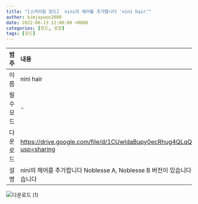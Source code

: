 ```yaml
---
title: "[스카이림 모드]  nini의 헤어를 추가합니다 'nini hair'"
author: kimjaywon2000
date: 2022-06-13 12:00:00 +0800
categories: [모드, 성형]
tags: [모드]
---
```


| 범주             | 내용            |
|:----------------|:---------------|
| 이름             | nini hair  |
| 필수 모드         | -              |
| 다운로드          | <https://drive.google.com/file/d/1CUwIdaBupy0ecRhug4QLqQceJELSUoIL/view?usp=sharing> |
| 설명             | nini의 헤어를 추가합니다 Noblesse A, Noblesse B 버전이 있습니다 각각 12개씩 들어있습니다    |

![다운로드 (1)](https://user-images.githubusercontent.com/76558033/173472968-fb8444d3-675c-43b5-9017-c08dc1942f16.png)
